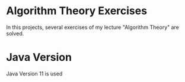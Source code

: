 # Algorithm Theory Exercises

In this projects, several exercises of my lecture "Algorithm Theory" are solved.

# Java Version

Java Version 11 is used



